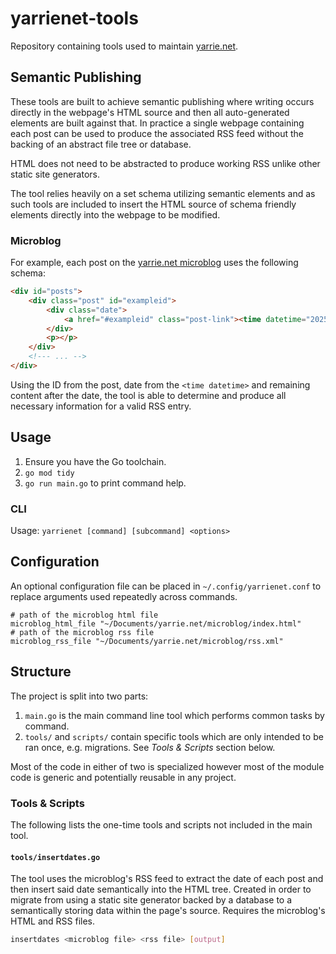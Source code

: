 # yarrienet-tools

Repository containing tools used to maintain [yarrie.net](http://yarrie.net).

## Semantic Publishing

These tools are built to achieve semantic publishing where writing occurs directly in the webpage's HTML source and then all auto-generated elements are built against that. In practice a single webpage containing each post can be used to produce the associated RSS feed without the backing of an abstract file tree or database.

HTML does not need to be abstracted to produce working RSS unlike other static site generators.

The tool relies heavily on a set schema utilizing semantic elements and as such tools are included to insert the HTML source of schema friendly elements directly into the webpage to be modified.

### Microblog

For example, each post on the [yarrie.net microblog](http://yarrie.net/microblog) uses the following schema:

```html
<div id="posts">
    <div class="post" id="exampleid">
        <div class="date">
            <a href="#exampleid" class="post-link"><time datetime="2025-04-10T17:38:10+01:00"><p>april 10, 2025</p></time></a>
        </div>
        <p></p>
    </div>
    <!--- ... -->
</div>
```

Using the ID from the post, date from the `<time datetime>` and remaining content after the date, the tool is able to determine and produce all necessary information for a valid RSS entry.

## Usage

1. Ensure you have the Go toolchain.
2. `go mod tidy`
3. `go run main.go` to print command help.

### CLI

Usage: `yarrienet [command] [subcommand] <options>`

## Configuration

An optional configuration file can be placed in `~/.config/yarrienet.conf` to replace arguments used repeatedly across commands.

```
# path of the microblog html file
microblog_html_file "~/Documents/yarrie.net/microblog/index.html"
# path of the microblog rss file
microblog_rss_file "~/Documents/yarrie.net/microblog/rss.xml"
```

## Structure

The project is split into two parts:

1. `main.go` is the main command line tool which performs common tasks by command.
2. `tools/` and `scripts/` contain specific tools which are only intended to be ran once, e.g. migrations. See *Tools & Scripts* section below.

Most of the code in either of two is specialized however most of the module code is generic and potentially reusable in any project.

### Tools & Scripts

The following lists the one-time tools and scripts not included in the main tool.

#### `tools/insertdates.go`

The tool uses the microblog's RSS feed to extract the date of each post and then insert said date semantically into the HTML tree. Created in order to migrate from using a static site generator backed by a database to a semantically storing data within the page's source. Requires the microblog's HTML and RSS files.

```sh
insertdates <microblog file> <rss file> [output]
```

